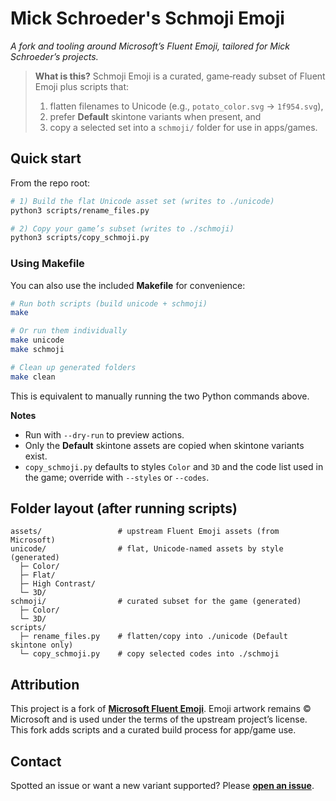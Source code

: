 # Mick Schroeder's Schmoji Emoji

*A fork and tooling around Microsoft’s Fluent Emoji, tailored for Mick Schroeder’s projects.*

> **What is this?**
> Schmoji Emoji is a curated, game‑ready subset of Fluent Emoji plus scripts that:
> 1) flatten filenames to Unicode (e.g., `potato_color.svg` → `1f954.svg`),
> 2) prefer **Default** skintone variants when present, and
> 3) copy a selected set into a `schmoji/` folder for use in apps/games.

## Quick start

From the repo root:

```bash
# 1) Build the flat Unicode asset set (writes to ./unicode)
python3 scripts/rename_files.py

# 2) Copy your game’s subset (writes to ./schmoji)
python3 scripts/copy_schmoji.py
```

### Using Makefile

You can also use the included **Makefile** for convenience:

```bash
# Run both scripts (build unicode + schmoji)
make

# Or run them individually
make unicode
make schmoji

# Clean up generated folders
make clean
```

This is equivalent to manually running the two Python commands above.

**Notes**
- Run with `--dry-run` to preview actions.
- Only the **Default** skintone assets are copied when skintone variants exist.
- `copy_schmoji.py` defaults to styles `Color` and `3D` and the code list used in the game; override with `--styles` or `--codes`.

## Folder layout (after running scripts)

```
assets/                 # upstream Fluent Emoji assets (from Microsoft)
unicode/                # flat, Unicode‑named assets by style (generated)
  ├─ Color/
  ├─ Flat/
  ├─ High Contrast/
  └─ 3D/
schmoji/                # curated subset for the game (generated)
  ├─ Color/
  └─ 3D/
scripts/
  ├─ rename_files.py    # flatten/copy into ./unicode (Default skintone only)
  └─ copy_schmoji.py    # copy selected codes into ./schmoji
```

## Attribution

This project is a fork of **[Microsoft Fluent Emoji](https://github.com/microsoft/fluentui-emoji)**. Emoji artwork remains © Microsoft and is used under the terms of the upstream project’s license. This fork adds scripts and a curated build process for app/game use.

## Contact

Spotted an issue or want a new variant supported? Please **[open an issue](../../issues/new)**.